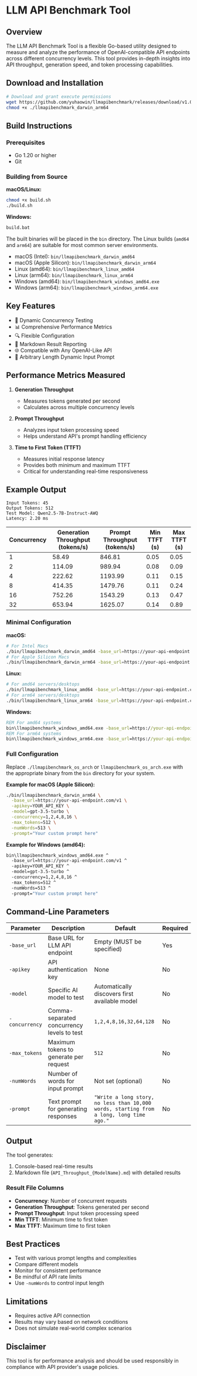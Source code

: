# LLM API Benchmark Tool

## Overview

The LLM API Benchmark Tool is a flexible Go-based utility designed to measure and analyze the performance of OpenAI-compatible API endpoints across different concurrency levels. This tool provides in-depth insights into API throughput, generation speed, and token processing capabilities.

## Download and Installation
```bash
# Download and grant execute permissions
wget https://github.com/yuhaowin/llmapibenchmark/releases/download/v1.0.1/llmapibenchmark_darwin_arm64 -O ./llmapibenchmark_darwin_arm64
chmod +x ./llmapibenchmark_darwin_arm64
```

## Build Instructions

### Prerequisites
- Go 1.20 or higher
- Git

### Building from Source

**macOS/Linux:**
```bash
chmod +x build.sh
./build.sh
```

**Windows:**
```cmd
build.bat
```

The built binaries will be placed in the `bin` directory. The Linux builds (`amd64` and `arm64`) are suitable for most common server environments.
- macOS (Intel): `bin/llmapibenchmark_darwin_amd64`
- macOS (Apple Silicon): `bin/llmapibenchmark_darwin_arm64`
- Linux (amd64): `bin/llmapibenchmark_linux_amd64`
- Linux (arm64): `bin/llmapibenchmark_linux_arm64`
- Windows (amd64): `bin/llmapibenchmark_windows_amd64.exe`
- Windows (arm64): `bin/llmapibenchmark_windows_arm64.exe`

## Key Features

- 🚀 Dynamic Concurrency Testing
- 📊 Comprehensive Performance Metrics
- 🔍 Flexible Configuration
- 📝 Markdown Result Reporting
- 🌐 Compatible with Any OpenAI-Like API
- 📏 Arbitrary Length Dynamic Input Prompt

## Performance Metrics Measured

1. **Generation Throughput**
   - Measures tokens generated per second
   - Calculates across multiple concurrency levels

2. **Prompt Throughput**
   - Analyzes input token processing speed
   - Helps understand API's prompt handling efficiency

3. **Time to First Token (TTFT)**
   - Measures initial response latency
   - Provides both minimum and maximum TTFT
   - Critical for understanding real-time responsiveness

## Example Output
```
Input Tokens: 45
Output Tokens: 512
Test Model: Qwen2.5-7B-Instruct-AWQ
Latency: 2.20 ms
```

| Concurrency | Generation Throughput (tokens/s) |  Prompt Throughput (tokens/s) | Min TTFT (s) | Max TTFT (s) |
|-------------|----------------------------------|-------------------------------|--------------|--------------|
|           1 |                            58.49 |                        846.81 |         0.05 |         0.05 |
|           2 |                           114.09 |                        989.94 |         0.08 |         0.09 |
|           4 |                           222.62 |                       1193.99 |         0.11 |         0.15 |
|           8 |                           414.35 |                       1479.76 |         0.11 |         0.24 |
|          16 |                           752.26 |                       1543.29 |         0.13 |         0.47 |
|          32 |                           653.94 |                       1625.07 |         0.14 |         0.89 |


### Minimal Configuration

**macOS:**
```bash
# For Intel Macs
./bin/llmapibenchmark_darwin_amd64 -base_url=https://your-api-endpoint.com/v1
# For Apple Silicon Macs
./bin/llmapibenchmark_darwin_arm64 -base_url=https://your-api-endpoint.com/v1
```

**Linux:**
```bash
# For amd64 servers/desktops
./bin/llmapibenchmark_linux_amd64 -base_url=https://your-api-endpoint.com/v1
# For arm64 servers/desktops
./bin/llmapibenchmark_linux_arm64 -base_url=https://your-api-endpoint.com/v1
```

**Windows:**
```cmd
REM For amd64 systems
bin\llmapibenchmark_windows_amd64.exe -base_url=https://your-api-endpoint.com/v1
REM For arm64 systems
bin\llmapibenchmark_windows_arm64.exe -base_url=https://your-api-endpoint.com/v1
```

### Full Configuration

Replace `./llmapibenchmark_os_arch` or `llmapibenchmark_os_arch.exe` with the appropriate binary from the `bin` directory for your system.

**Example for macOS (Apple Silicon):**
```bash
./bin/llmapibenchmark_darwin_arm64 \
  -base_url=https://your-api-endpoint.com/v1 \
  -apikey=YOUR_API_KEY \
  -model=gpt-3.5-turbo \
  -concurrency=1,2,4,8,16 \
  -max_tokens=512 \
  -numWords=513 \
  -prompt="Your custom prompt here"
```

**Example for Windows (amd64):**
```cmd
bin\llmapibenchmark_windows_amd64.exe ^
  -base_url=https://your-api-endpoint.com/v1 ^
  -apikey=YOUR_API_KEY ^
  -model=gpt-3.5-turbo ^
  -concurrency=1,2,4,8,16 ^
  -max_tokens=512 ^
  -numWords=513 ^
  -prompt="Your custom prompt here"
```

## Command-Line Parameters

| Parameter         | Description                                | Default                                                                                 | Required |
|-------------------|--------------------------------------------|-----------------------------------------------------------------------------------------|----------|
| `-base_url`       | Base URL for LLM API endpoint              | Empty (MUST be specified)                                                               | Yes      |
| `-apikey`         | API authentication key                     | None                                                                                    | No       |
| `-model`          | Specific AI model to test                  | Automatically discovers first available model                                           | No       |
| `-concurrency`    | Comma-separated concurrency levels to test | `1,2,4,8,16,32,64,128`                                                                  | No       |
| `-max_tokens`     | Maximum tokens to generate per request     | `512`                                                                                   | No       |
| `-numWords`       | Number of words for input prompt           | Not set (optional)                                                                      | No       |
| `-prompt`         | Text prompt for generating responses       | `"Write a long story, no less than 10,000 words, starting from a long, long time ago."` | No       |

## Output

The tool generates:
1. Console-based real-time results
2. Markdown file (`API_Throughput_{ModelName}.md`) with detailed results

### Result File Columns

- **Concurrency**: Number of concurrent requests
- **Generation Throughput**: Tokens generated per second
- **Prompt Throughput**: Input token processing speed
- **Min TTFT**: Minimum time to first token
- **Max TTFT**: Maximum time to first token

## Best Practices

- Test with various prompt lengths and complexities
- Compare different models
- Monitor for consistent performance
- Be mindful of API rate limits
- Use `-numWords` to control input length

## Limitations

- Requires active API connection
- Results may vary based on network conditions
- Does not simulate real-world complex scenarios

## Disclaimer

This tool is for performance analysis and should be used responsibly in compliance with API provider's usage policies.